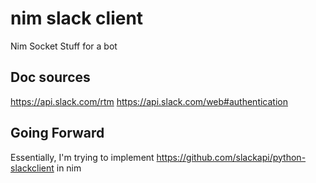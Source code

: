 # nim slack client
Nim Socket Stuff for a bot

## Doc sources
https://api.slack.com/rtm
https://api.slack.com/web#authentication

## Going Forward
Essentially, I'm trying to implement https://github.com/slackapi/python-slackclient in nim
